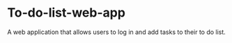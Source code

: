 # To-do-list-web-app
A web application that allows users to log in and add tasks to their to do list.
